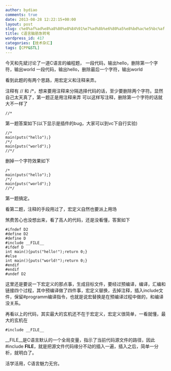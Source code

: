 ```yaml
---
author: bydiao
comments: true
date: 2013-08-28 12:22:15+00:00
layout: post
slug: c%e8%af%ad%e8%a8%80%e8%84%91%e7%ad%8b%e6%80%a5%e8%bd%ac%e5%bc%af
title: C语言脑筋急转弯
wordpress_id: 417
categories: [技术杂汇]
tags: [CPP&STL]
---
```


今天和先斌讨论了一道C语言的编程题，
一段代码，输出hello，删除第一个字符，输出world
一段代码，输出hello，删除最后一个字符，输出world

看到此题的有两个思路，用宏定义和注释来弄。

注释有 // 和 /*，想来要用注释来分隔选择代码的话，至少要删除两个字符。显然自己太天真了，第一题正是用注释来弄
可以这样写注释，删除第一个字符的话就大不一样了

	//*


第一题答案如下(以下显示是插件的bug，大家可以到vc下自行实验)

	//*
	main(puts("hello");}
	/*/
	main{puts("world");}
	//*/

删掉一个字符效果如下

	/*
	main(puts("hello");}
	/*/
	main{puts("world");}
	//*/

第一题搞定。

看第二题，注释的手段用过了，宏定义自然也要派上用场

煞费苦心也没想出来，看了高人的代码，还是没看懂，答案如下

	#ifndef D2
	#define D2
	#define D
	#include __FILE__
	#ifdef D
	int main(){puts("hello!");return 0;}
	#else
	int main(){puts("world!");return 0;}
	#endif
	#endif
	#undef D2


这里还是要说一下宏定义的那点事，生成目标文件，要经过预编译，编译，汇编和链接四个过程，其中预编译做了四件事，宏定义替换，去掉注释，插入include文件，保留#programm编译指令，也就是说宏替换是在预编译过程中做的，和编译没关系。

再看以上的代码，其实最大的玄机还不在于宏定义，宏定义很简单，一看就懂，最大的玄机在

	#include __FILE__

__FILE__是C语言默认的一个全局变量，指示了当前代码源文件的路径，因此 #include __FILE__，就是把源文件代码缘分不动的插入一遍，插入之后，简单一分析，就明白了。

活学活用，C语言魅力无穷。

